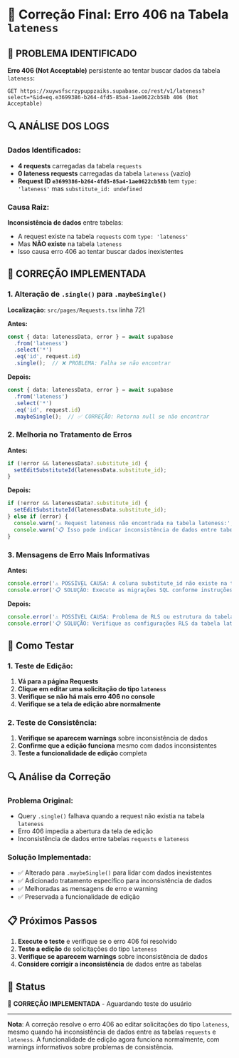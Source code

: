 # 🔧 Correção Final: Erro 406 na Tabela `lateness`

## 🚨 **PROBLEMA IDENTIFICADO**

**Erro 406 (Not Acceptable)** persistente ao tentar buscar dados da tabela `lateness`:
```
GET https://xuywsfscrzypuppzaiks.supabase.co/rest/v1/lateness?select=*&id=eq.e3699386-b264-4fd5-85a4-1ae0622cb58b 406 (Not Acceptable)
```

## 🔍 **ANÁLISE DOS LOGS**

### **Dados Identificados:**
- **4 requests** carregadas da tabela `requests`
- **0 lateness requests** carregadas da tabela `lateness` (vazio)
- **Request ID `e3699386-b264-4fd5-85a4-1ae0622cb58b`** tem `type: 'lateness'` mas `substitute_id: undefined`

### **Causa Raiz:**
**Inconsistência de dados** entre tabelas:
- A request existe na tabela `requests` com `type: 'lateness'`
- Mas **NÃO existe** na tabela `lateness`
- Isso causa erro 406 ao tentar buscar dados inexistentes

## 🔧 **CORREÇÃO IMPLEMENTADA**

### **1. Alteração de `.single()` para `.maybeSingle()`**
**Localização**: `src/pages/Requests.tsx` linha 721

**Antes:**
```typescript
const { data: latenessData, error } = await supabase
  .from('lateness')
  .select('*')
  .eq('id', request.id)
  .single();  // ❌ PROBLEMA: Falha se não encontrar
```

**Depois:**
```typescript
const { data: latenessData, error } = await supabase
  .from('lateness')
  .select('*')
  .eq('id', request.id)
  .maybeSingle();  // ✅ CORREÇÃO: Retorna null se não encontrar
```

### **2. Melhoria no Tratamento de Erros**
**Antes:**
```typescript
if (!error && latenessData?.substitute_id) {
  setEditSubstituteId(latenessData.substitute_id);
}
```

**Depois:**
```typescript
if (!error && latenessData?.substitute_id) {
  setEditSubstituteId(latenessData.substitute_id);
} else if (error) {
  console.warn('⚠️ Request lateness não encontrada na tabela lateness:', request.id);
  console.warn('📋 Isso pode indicar inconsistência de dados entre tabelas requests e lateness');
}
```

### **3. Mensagens de Erro Mais Informativas**
**Antes:**
```typescript
console.error('⚠️ POSSÍVEL CAUSA: A coluna substitute_id não existe na tabela lateness.');
console.error('📋 SOLUÇÃO: Execute as migrações SQL conforme instruções em EXECUTAR-MIGRACOES-SUBSTITUTO.md');
```

**Depois:**
```typescript
console.error('⚠️ POSSÍVEL CAUSA: Problema de RLS ou estrutura da tabela lateness.');
console.error('📋 SOLUÇÃO: Verifique as configurações RLS da tabela lateness.');
```

## 🧪 **Como Testar**

### **1. Teste de Edição:**
1. **Vá para a página Requests**
2. **Clique em editar uma solicitação do tipo `lateness`**
3. **Verifique se não há mais erro 406 no console**
4. **Verifique se a tela de edição abre normalmente**

### **2. Teste de Consistência:**
1. **Verifique se aparecem warnings** sobre inconsistência de dados
2. **Confirme que a edição funciona** mesmo com dados inconsistentes
3. **Teste a funcionalidade de edição** completa

## 🔍 **Análise da Correção**

### **Problema Original:**
- Query `.single()` falhava quando a request não existia na tabela `lateness`
- Erro 406 impedia a abertura da tela de edição
- Inconsistência de dados entre tabelas `requests` e `lateness`

### **Solução Implementada:**
- ✅ Alterado para `.maybeSingle()` para lidar com dados inexistentes
- ✅ Adicionado tratamento específico para inconsistência de dados
- ✅ Melhoradas as mensagens de erro e warning
- ✅ Preservada a funcionalidade de edição

## 📋 **Próximos Passos**

1. **Execute o teste** e verifique se o erro 406 foi resolvido
2. **Teste a edição** de solicitações do tipo `lateness`
3. **Verifique se aparecem warnings** sobre inconsistência de dados
4. **Considere corrigir a inconsistência** de dados entre as tabelas

## 🚀 **Status**

🔧 **CORREÇÃO IMPLEMENTADA** - Aguardando teste do usuário

---

**Nota**: A correção resolve o erro 406 ao editar solicitações do tipo `lateness`, mesmo quando há inconsistência de dados entre as tabelas `requests` e `lateness`. A funcionalidade de edição agora funciona normalmente, com warnings informativos sobre problemas de consistência.
